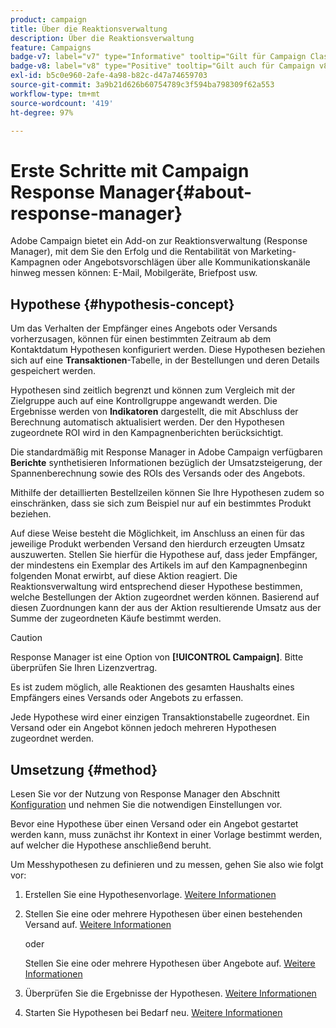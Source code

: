 ```yaml
---
product: campaign
title: Über die Reaktionsverwaltung
description: Über die Reaktionsverwaltung
feature: Campaigns
badge-v7: label="v7" type="Informative" tooltip="Gilt für Campaign Classic v7"
badge-v8: label="v8" type="Positive" tooltip="Gilt auch für Campaign v8"
exl-id: b5c0e960-2afe-4a98-b82c-d47a74659703
source-git-commit: 3a9b21d626b60754789c3f594ba798309f62a553
workflow-type: tm+mt
source-wordcount: '419'
ht-degree: 97%

---
```


# Erste Schritte mit Campaign Response Manager{#about-response-manager}



Adobe Campaign bietet ein Add-on zur Reaktionsverwaltung (Response Manager), mit dem Sie den Erfolg und die Rentabilität von Marketing-Kampagnen oder Angebotsvorschlägen über alle Kommunikationskanäle hinweg messen können: E-Mail, Mobilgeräte, Briefpost usw.

## Hypothese {#hypothesis-concept}

Um das Verhalten der Empfänger eines Angebots oder Versands vorherzusagen, können für einen bestimmten Zeitraum ab dem Kontaktdatum Hypothesen konfiguriert werden. Diese Hypothesen beziehen sich auf eine **Transaktionen**-Tabelle, in der Bestellungen und deren Details gespeichert werden.

Hypothesen sind zeitlich begrenzt und können zum Vergleich mit der Zielgruppe auch auf eine Kontrollgruppe angewandt werden. Die Ergebnisse werden von **Indikatoren** dargestellt, die mit Abschluss der Berechnung automatisch aktualisiert werden. Der den Hypothesen zugeordnete ROI wird in den Kampagnenberichten berücksichtigt.

Die standardmäßig mit Response Manager in Adobe Campaign verfügbaren **Berichte** synthetisieren Informationen bezüglich der Umsatzsteigerung, der Spannenberechnung sowie des ROIs des Versands oder des Angebots.

Mithilfe der detaillierten Bestellzeilen können Sie Ihre Hypothesen zudem so einschränken, dass sie sich zum Beispiel nur auf ein bestimmtes Produkt beziehen.

Auf diese Weise besteht die Möglichkeit, im Anschluss an einen für das jeweilige Produkt werbenden Versand den hierdurch erzeugten Umsatz auszuwerten. Stellen Sie hierfür die Hypothese auf, dass jeder Empfänger, der mindestens ein Exemplar des Artikels im auf den Kampagnenbeginn folgenden Monat erwirbt, auf diese Aktion reagiert. Die Reaktionsverwaltung wird entsprechend dieser Hypothese bestimmen, welche Bestellungen der Aktion zugeordnet werden können. Basierend auf diesen Zuordnungen kann der aus der Aktion resultierende Umsatz aus der Summe der zugeordneten Käufe bestimmt werden.

>[!CAUTION]
>
>Response Manager ist eine Option von **[!UICONTROL Campaign]**. Bitte überprüfen Sie Ihren Lizenzvertrag.

Es ist zudem möglich, alle Reaktionen des gesamten Haushalts eines Empfängers eines Versands oder Angebots zu erfassen.

Jede Hypothese wird einer einzigen Transaktionstabelle zugeordnet. Ein Versand oder ein Angebot können jedoch mehreren Hypothesen zugeordnet werden.

## Umsetzung {#method}

Lesen Sie vor der Nutzung von Response Manager den Abschnitt [Konfiguration](configuration.md) und nehmen Sie die notwendigen Einstellungen vor.

Bevor eine Hypothese über einen Versand oder ein Angebot gestartet werden kann, muss zunächst ihr Kontext in einer Vorlage bestimmt werden, auf welcher die Hypothese anschließend beruht.

Um Messhypothesen zu definieren und zu messen, gehen Sie also wie folgt vor:

1. Erstellen Sie eine Hypothesenvorlage. [Weitere Informationen](hypothesis-templates.md#creating-a-hypothesis-model)   
1. Stellen Sie eine oder mehrere Hypothesen über einen bestehenden Versand auf. [Weitere Informationen](creating-hypotheses.md#referencing-a-hypothesis-in-a-campaign-delivery)   

   oder

   Stellen Sie eine oder mehrere Hypothesen über Angebote auf. [Weitere Informationen](creating-hypotheses.md#creating-a-hypothesis-on-an-offer)   

1. Überprüfen Sie die Ergebnisse der Hypothesen. [Weitere Informationen](hypothesis-tracking.md)   
1. Starten Sie Hypothesen bei Bedarf neu. [Weitere Informationen](creating-hypotheses.md#creating-a-hypothesis-on-the-fly-on-a-delivery)   
